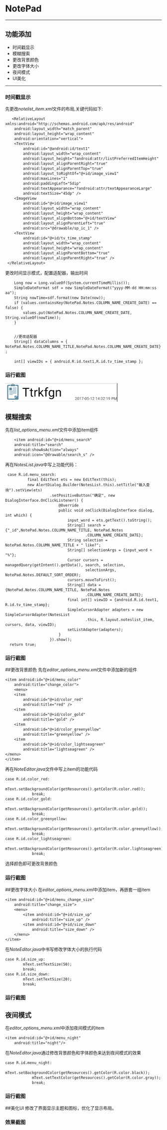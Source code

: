 # NotePad
---
## 功能添加
* 时间戳显示
* 模糊搜索
* 更改背景颜色
* 更改字体大小
* 夜间模式
* UI美化
***
### 时间戳显示
先更改*notelist_item.xml*文件的布局,关键代码如下:


       <RelativeLayout xmlns:android="http://schemas.android.com/apk/res/android"
        android:layout_width="match_parent"
        android:layout_height="wrap_content"
        android:orientation="vertical">
        <TextView
            android:id="@android:id/text1"
            android:layout_width="wrap_content"
            android:layout_height="?android:attr/listPreferredItemHeight"
            android:layout_alignParentRight="true"
            android:layout_alignParentTop="true"
            android:layout_toRightOf="@+id/image_view1"
            android:maxLines="1"
            android:paddingLeft="5dip"
            android:textAppearance="?android:attr/textAppearanceLarge"
            android:textSize="45dp" />
        <ImageView
            android:id="@+id/image_view1"
            android:layout_width="wrap_content"
            android:layout_height="wrap_content"
            android:layout_alignBottom="@+id/textView"
            android:layout_alignParentLeft="true"
            android:src="@drawable/sp_ic_1" />
        <TextView
            android:id="@+id/tv_time_stamp"
            android:layout_width="wrap_content"
            android:layout_height="wrap_content"
            android:layout_alignParentBottom="true"
            android:layout_alignParentRight="true" />
     </RelativeLayout>


更改时间显示模式，配置适配器，输出时间
 

        Long now = Long.valueOf(System.currentTimeMillis());
        SimpleDateFormat sdf = new SimpleDateFormat("yyyy-MM-dd HH:mm:ss aa");
        String nowTime=sdf.format(new Date(now));        
        if (values.containsKey(NotePad.Notes.COLUMN_NAME_CREATE_DATE) == false) {
            values.put(NotePad.Notes.COLUMN_NAME_CREATE_DATE, String.valueOf(nowTime));
        }	

```
```

        //更改适配器
        String[] dataColumns = { NotePad.Notes.COLUMN_NAME_TITLE,NotePad.Notes.COLUMN_NAME_CREATE_DATE} ;

        int[] viewIDs = { android.R.id.text1,R.id.tv_time_stamp };
### 运行截图

![Alt text](https://github.com/ye1831/Homework/blob/master/NotePad/app/src/%E6%96%B0%E5%BB%BA%E6%96%87%E4%BB%B6%E5%A4%B9/1.png)

## 模糊搜索
先在*list_options_menu.xml*文件中添加item组件

        <item android:id="@+id/menu_search"
        android:title="search"
        android:showAsAction="always"
        android:icon="@drawable/search_s" />

再在*NotesList.java*中写上功能代码：

     case R.id.menu_search:
              final EditText ets = new EditText(this);
              new AlertDialog.Builder(NotesList.this).setTitle("输入查询").setView(ets)
                        .setPositiveButton("确定", new DialogInterface.OnClickListener() {
                            @Override
                            public void onClick(DialogInterface dialog, int which) {
                                input_word = ets.getText().toString();
                                String[] search = {"_id",NotePad.Notes.COLUMN_NAME_TITLE, NotePad.Notes
                                        .COLUMN_NAME_CREATE_DATE};
                                String selection = NotePad.Notes.COLUMN_NAME_TITLE + " like?";
                                String[] selectionArgs = {input_word + "%"};
                                Cursor cursors = managedQuery(getIntent().getData(), search, selection,
                                        selectionArgs, NotePad.Notes.DEFAULT_SORT_ORDER);
                                cursors.moveToFirst();
                                String[] data = {NotePad.Notes.COLUMN_NAME_TITLE, NotePad.Notes
                                        .COLUMN_NAME_CREATE_DATE};
                                final int[] viewID = {android.R.id.text1, R.id.tv_time_stamp};
                                SimpleCursorAdapter adapters = new SimpleCursorAdapter(NotesList
                                        .this, R.layout.noteslist_item, cursors, data, viewID);
                                setListAdapter(adapters);
                            }
                        }).show();
      return true;

### 运行截图

##更改背景颜色
先在*editor_options_menu.xml*文件中添加新的组件

    <item android:id="@+id/menu_color"
        android:title="change_color">
        <menu>
        <item
            android:id="@+id/color_red"
            android:title="red" />
        <item
            android:id="@+id/color_gold"
            android:title="gold" />
        <item
            android:id="@+id/color_greenyellow"
            android:title="greenyellow" />
        <item
            android:id="@+id/color_lightseagreen"
            android:title="lightseagreen" />
    </menu>
    </item>

再在*NoteEditor.java*文件中写上item的功能代码

    case R.id.color_red:
                mText.setBackgroundColor(getResources().getColor(R.color.red));
                break;
    case R.id.color_gold:
                mText.setBackgroundColor(getResources().getColor(R.color.gold));
                break;
    case R.id.color_greenyellow:
                mText.setBackgroundColor(getResources().getColor(R.color.greenyellow));
                break;
    case R.id.color_lightseagreen:
                mText.setBackgroundColor(getResources().getColor(R.color.lightseagreen));
                break;

选择颜色即可更改背景颜色
### 运行截图

##更改字体大小
在*editor_options_menu.xml*中添加item，再嵌套一组item

    <item android:id="@+id/menu_change_size"
        android:title="change_size">
        <menu>
            <item android:id="@+id/size_up"
                android:title="size_up" />
            <item android:id="@+id/size_down"
                android:title="size_down" />
        </menu>
    </item>

在*NoteEditor.java*中书写修改字体大小的执行代码

    case R.id.size_up:
            mText.setTextSize(50);
            break;
    case R.id.size_down:
            mText.setTextSize(20);
            break;
### 运行截图


## 夜间模式
在*editor_options_menu.xml*中添加夜间模式的item

    <item android:id="@+id/menu_night"
        android:title="night"/>

在*NoteEditor.java*通过修改背景颜色和字体颜色来达到夜间模式的效果

    case R.id.menu_night:
                mText.setBackgroundColor(getResources().getColor(R.color.black));
                mText.setTextColor(getResources().getColor(R.color.gray));
                break;
### 运行截图

##美化UI
修改了界面显示主题和图标，优化了显示布局。
### 效果截图
